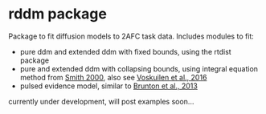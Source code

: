 # rddm package 

Package to fit diffusion models to 2AFC task data. Includes modules to fit:
- pure ddm and extended ddm with fixed bounds, using the rtdist package
- pure and extended ddm with collapsing bounds, using integral equation method from [Smith 2000](https://www.ncbi.nlm.nih.gov/pubmed/10973778), also see [Voskuilen et al., 2016](https://www.ncbi.nlm.nih.gov/pmc/articles/PMC5450920/)
- pulsed evidence model, similar to [Brunton et al., 2013](https://www.ncbi.nlm.nih.gov/pubmed/23559254)

currently under development, will post examples soon...
